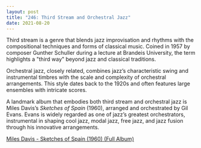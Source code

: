 ```yaml
---
layout: post
title: "246: Third Stream and Orchestral Jazz"
date: 2021-08-20
---
```


Third stream is a genre that blends jazz improvisation and rhythms with the compositional techniques and forms of classical music. Coined in 1957 by composer Gunther Schuller during a lecture at Brandeis University, the term highlights a "third way" beyond jazz and classical traditions.

Orchestral jazz, closely related, combines jazz’s characteristic swing and instrumental timbres with the scale and complexity of orchestral arrangements. This style dates back to the 1920s and often features large ensembles with intricate scores.

A landmark album that embodies both third stream and orchestral jazz is Miles Davis’s *Sketches of Spain* (1960), arranged and orchestrated by Gil Evans. Evans is widely regarded as one of jazz’s greatest orchestrators, instrumental in shaping cool jazz, modal jazz, free jazz, and jazz fusion through his innovative arrangements.

[Miles Davis - Sketches of Spain (1960) (Full Album)](https://youtu.be/mSS5p9BdNGU)
